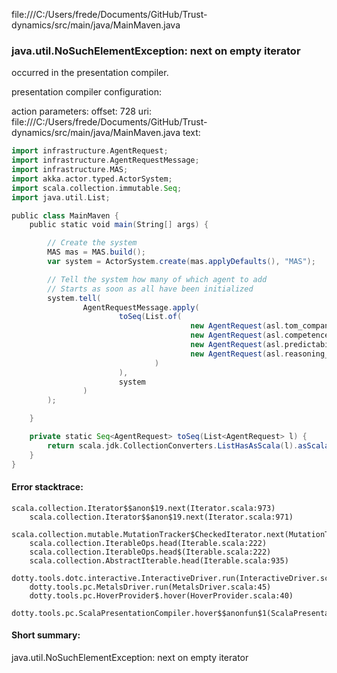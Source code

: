 file:///C:/Users/frede/Documents/GitHub/Trust-dynamics/src/main/java/MainMaven.java
### java.util.NoSuchElementException: next on empty iterator

occurred in the presentation compiler.

presentation compiler configuration:


action parameters:
offset: 728
uri: file:///C:/Users/frede/Documents/GitHub/Trust-dynamics/src/main/java/MainMaven.java
text:
```scala
import infrastructure.AgentRequest;
import infrastructure.AgentRequestMessage;
import infrastructure.MAS;
import akka.actor.typed.ActorSystem;
import scala.collection.immutable.Seq;
import java.util.List;

public class MainMaven {
    public static void main(String[] args) {

        // Create the system
        MAS mas = MAS.build();
        var system = ActorSystem.create(mas.applyDefaults(), "MAS");

        // Tell the system how many of which agent to add
        // Starts as soon as all have been initialized
        system.tell(
                AgentRequestMessage.apply(
                        toSeq(List.of(
                                        new AgentRequest(asl.tom_companion.create(), "@@benevolence", 1),
                                        new AgentRequest(asl.competence_companion.create(), "competence", 1),
                                        new AgentRequest(asl.predictability_companion.create(), "predictability", 1),
                                        new AgentRequest(asl.reasoning_companion.create(), "reasoning", 1)
                                )
                        ),
                        system
                )
        );

    }

    private static Seq<AgentRequest> toSeq(List<AgentRequest> l) {
        return scala.jdk.CollectionConverters.ListHasAsScala(l).asScala().toSeq();
    }
}

```



#### Error stacktrace:

```
scala.collection.Iterator$$anon$19.next(Iterator.scala:973)
	scala.collection.Iterator$$anon$19.next(Iterator.scala:971)
	scala.collection.mutable.MutationTracker$CheckedIterator.next(MutationTracker.scala:76)
	scala.collection.IterableOps.head(Iterable.scala:222)
	scala.collection.IterableOps.head$(Iterable.scala:222)
	scala.collection.AbstractIterable.head(Iterable.scala:935)
	dotty.tools.dotc.interactive.InteractiveDriver.run(InteractiveDriver.scala:164)
	dotty.tools.pc.MetalsDriver.run(MetalsDriver.scala:45)
	dotty.tools.pc.HoverProvider$.hover(HoverProvider.scala:40)
	dotty.tools.pc.ScalaPresentationCompiler.hover$$anonfun$1(ScalaPresentationCompiler.scala:376)
```
#### Short summary: 

java.util.NoSuchElementException: next on empty iterator